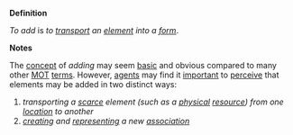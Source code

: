 **Definition**

*To add* is *to [transport](https://github.com/gcassel/Modular-Organization-Terminology/blob/master/terms/transport.md) an [element](https://github.com/gcassel/Modular-Organization-Terminology/blob/master/terms/element.md) into a [form](https://github.com/gcassel/Modular-Organization-Terminology/blob/master/terms/form.md)*.

**Notes**

The [concept](https://github.com/gcassel/Modular-Organization-Terminology/blob/master/terms/concept.md) of *adding* may seem [basic](https://github.com/gcassel/Modular-Organization-Terminology/blob/master/terms/base.md) and obvious compared to many other [MOT](https://github.com/gcassel/Modular-Organization-Terminology/) [terms](https://github.com/gcassel/Modular-Organization-Terminology/blob/master/terms/term.md).   However, [agents](https://github.com/gcassel/Modular-Organization-Terminology/blob/master/terms/agent.md) may find it [important](https://github.com/gcassel/Modular-Organization-Terminology/blob/master/terms/importance.md) to [perceive](https://github.com/gcassel/Modular-Organization-Terminology/blob/master/terms/perceive.md) that elements may be added in two distinct ways: 

1. *transporting a [scarce](https://github.com/gcassel/Modular-Organization-Terminology/blob/master/terms/scarce.md) element (such as a [physical](https://github.com/gcassel/Modular-Organization-Terminology/blob/master/terms/physical.md) [resource](https://github.com/gcassel/Modular-Organization-Terminology/blob/master/terms/resource.md)) from one [location](https://github.com/gcassel/Modular-Organization-Terminology/blob/master/terms/locate.md) to another*
2. *[creating](https://github.com/gcassel/Modular-Organization-Terminology/blob/master/terms/create.md) and [representing](https://github.com/gcassel/Modular-Organization-Terminology/blob/master/terms/represent.md) a new [association](https://github.com/gcassel/Modular-Organization-Terminology/blob/master/terms/associate.md)*
